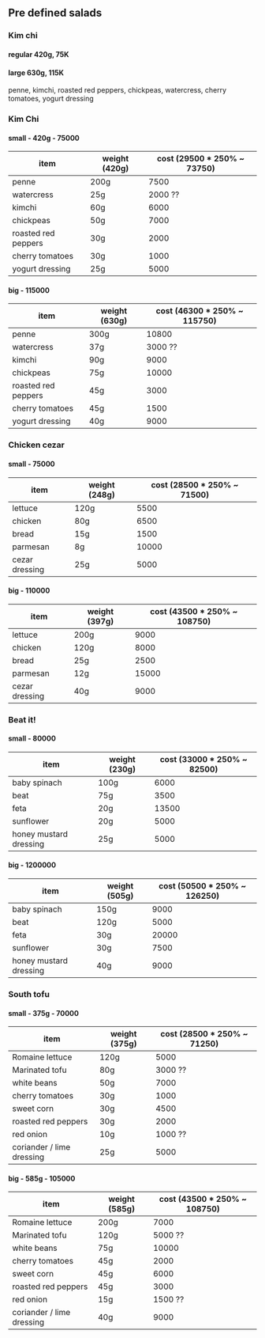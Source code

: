 ## Pre defined salads


### Kim chi
#### regular 420g, 75K
#### large 630g, 115K
penne, kimchi, roasted red peppers, chickpeas, watercress, cherry tomatoes, yogurt dressing

### Kim Chi 

#### small - 420g - 75000
item | weight (420g) | cost (29500 \* 250% ~ 73750)
------------ | ------------- | -------------
penne | 200g | 7500
watercress | 25g  | 2000 ??
kimchi | 60g | 6000 
chickpeas | 50g  | 7000
roasted red peppers | 30g | 2000
cherry tomatoes | 30g | 1000
yogurt dressing | 25g | 5000

#### big - 115000
item | weight (630g) | cost (46300 \* 250% ~ 115750)
------------ | ------------- | -------------
penne | 300g | 10800
watercress | 37g  | 3000 ??
kimchi | 90g | 9000 
chickpeas | 75g  | 10000
roasted red peppers | 45g | 3000
cherry tomatoes | 45g | 1500
yogurt dressing | 40g | 9000


### Chicken cezar  

#### small - 75000
item | weight (248g) | cost (28500 \* 250% ~ 71500)
------------ | ------------- | -------------
lettuce | 120g | 5500
chicken | 80g  | 6500
bread | 15g | 1500 
parmesan | 8g  | 10000
cezar dressing | 25g | 5000

#### big - 110000
item | weight (397g) | cost (43500 \* 250% ~ 108750)
------------ | ------------- | -------------
lettuce | 200g | 9000
chicken | 120g  | 8000
bread | 25g | 2500 
parmesan | 12g  | 15000
cezar dressing | 40g | 9000


### Beat it! 

#### small - 80000
item | weight (230g) | cost (33000 \* 250% ~ 82500)
------------ | ------------- | -------------
baby spinach | 100g | 6000
beat | 75g | 3500 
feta | 20g | 13500
sunflower | 20g | 5000 
honey mustard dressing | 25g | 5000 

#### big - 1200000
item | weight (505g) | cost (50500 \* 250% ~ 126250)
------------ | ------------- | -------------
baby spinach | 150g | 9000
beat | 120g | 5000
feta | 30g | 20000
sunflower | 30g | 7500 
honey mustard dressing | 40g | 9000 


### South tofu

#### small - 375g - 70000
item | weight (375g) | cost (28500 \* 250% ~ 71250)
------------ | ------------- | -------------
Romaine lettuce | 120g | 5000
Marinated tofu | 80g | 3000 ??
white beans | 50g | 7000 
cherry tomatoes | 30g | 1000
sweet corn | 30g | 4500
roasted red peppers | 30g | 2000
red onion | 10g | 1000  ?? 
coriander / lime dressing | 25g | 5000

#### big - 585g - 105000
item | weight (585g) | cost (43500 \* 250% ~ 108750)
------------ | ------------- | -------------
Romaine lettuce | 200g | 7000
Marinated tofu | 120g | 5000 ?? 
white beans | 75g | 10000 
cherry tomatoes | 45g | 2000
sweet corn | 45g | 6000
roasted red peppers | 45g | 3000
red onion | 15g | 1500  ?? 
coriander / lime dressing | 40g | 9000
